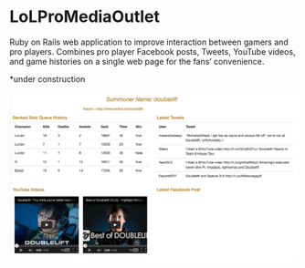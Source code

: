 LoLProMediaOutlet
=================

Ruby on Rails web application to improve interaction between gamers and pro players. Combines pro player Facebook posts, Tweets, YouTube videos, and game histories on a single web page for the fans’ convenience.

*under construction

![alt tag](https://github.com/matthewly/LoLProMediaOutlet/blob/master/lolpromediaoutlet.png)



